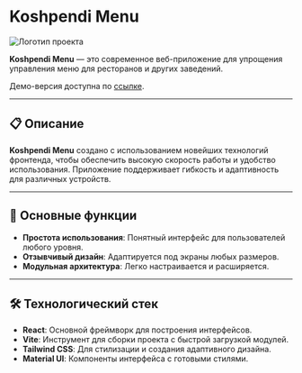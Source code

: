 # Koshpendi Menu

![Логотип проекта](https://avatars.githubusercontent.com/u/184860797?v=4)

**Koshpendi Menu** — это современное веб-приложение для упрощения управления меню для ресторанов и других заведений.  

Демо-версия доступна по [ссылке](https://koshpendi-menu.vercel.app).

---

## 📋 Описание

**Koshpendi Menu** создано с использованием новейших технологий фронтенда, чтобы обеспечить высокую скорость работы и удобство использования. Приложение поддерживает гибкость и адаптивность для различных устройств.

---

## 🌟 Основные функции

- **Простота использования**: Понятный интерфейс для пользователей любого уровня.
- **Отзывчивый дизайн**: Адаптируется под экраны любых размеров.
- **Модульная архитектура**: Легко настраивается и расширяется.

---

## 🛠️ Технологический стек

- **React**: Основной фреймворк для построения интерфейсов.
- **Vite**: Инструмент для сборки проекта с быстрой загрузкой модулей.
- **Tailwind CSS**: Для стилизации и создания адаптивного дизайна.
- **Material UI**: Компоненты интерфейса с готовыми стилями.
